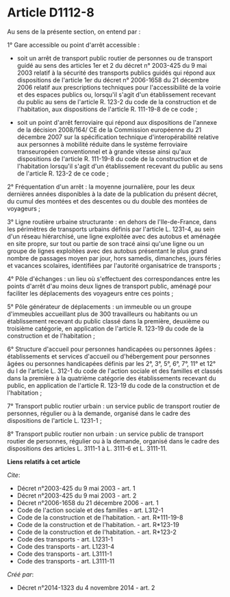 # Article D1112-8

Au sens de la présente section, on entend par : 

1° Gare accessible ou point d'arrêt accessible :

- soit un arrêt de transport public routier de personnes ou de transport guidé au sens des articles 1er et 2 du décret n°
2003-425 du 9 mai 2003 relatif à la sécurité des transports publics guidés qui répond aux dispositions de l'article 1er du
décret n° 2006-1658 du 21 décembre 2006 relatif aux prescriptions techniques pour l'accessibilité de la voirie et des espaces
publics ou, lorsqu'il s'agit d'un établissement recevant du public au sens de l'article R. 123-2 du code de la construction
et de l'habitation, aux dispositions de l'article R. 111-19-8 de ce code ;

- soit un point d'arrêt ferroviaire qui répond aux dispositions de l'annexe de la décision 2008/164/ CE de la Commission
européenne du 21 décembre 2007 sur la spécification technique d'interopérabilité relative aux personnes à mobilité réduite
dans le système ferroviaire transeuropéen conventionnel et à grande vitesse ainsi qu'aux dispositions de l'article R.
111-19-8 du code de la construction et de l'habitation lorsqu'il s'agit d'un établissement recevant du public au sens de
l'article R. 123-2 de ce code ; 

2° Fréquentation d'un arrêt : la moyenne journalière, pour les deux dernières années disponibles à la date de la publication
du présent décret, du cumul des montées et des descentes ou du double des montées de voyageurs ; 

3° Ligne routière urbaine structurante : en dehors de l'Ile-de-France, dans les périmètres de transports urbains définis par
l'article L. 1231-4, au sein d'un réseau hiérarchisé, une ligne exploitée avec des autobus et aménagée en site propre, sur
tout ou partie de son tracé ainsi qu'une ligne ou un groupe de lignes exploitées avec des autobus présentant le plus grand
nombre de passages moyen par jour, hors samedis, dimanches, jours féries et vacances scolaires, identifiées par l'autorité
organisatrice de transports ; 

4° Pôle d'échanges : un lieu où s'effectuent des correspondances entre les points d'arrêt d'au moins deux lignes de transport
public, aménagé pour faciliter les déplacements des voyageurs entre ces points ; 

5° Pôle générateur de déplacements : un immeuble ou un groupe d'immeubles accueillant plus de 300 travailleurs ou habitants
ou un établissement recevant du public classé dans la première, deuxième ou troisième catégorie, en application de l'article
R. 123-19 du code de la construction et de l'habitation ; 

6° Structure d'accueil pour personnes handicapées ou personnes âgées : établissements et services d'accueil ou d'hébergement
pour personnes âgées ou personnes handicapées définis par les 2°, 3°, 5°, 6°, 7°, 11° et 12° du I de l'article L. 312-1 du
code de l'action sociale et des familles et classés dans la première à la quatrième catégorie des établissements recevant du
public, en application de l'article R. 123-19 du code de la construction et de l'habitation ; 

7° Transport public routier urbain : un service public de transport routier de personnes, régulier ou à la demande, organisé
dans le cadre des dispositions de l'article L. 1231-1 ; 

8° Transport public routier non urbain : un service public de transport routier de personnes, régulier ou à la demande,
organisé dans le cadre des dispositions des articles L. 3111-1 à L. 3111-6 et L. 3111-11.

**Liens relatifs à cet article**

_Cite_:

  - Décret n°2003-425 du 9 mai 2003 - art. 1
  - Décret n°2003-425 du 9 mai 2003 - art. 2
  - Décret n°2006-1658 du 21 décembre 2006 - art. 1
  - Code de l'action sociale et des familles - art. L312-1
  - Code de la construction et de l'habitation. - art. R*111-19-8
  - Code de la construction et de l'habitation. - art. R*123-19
  - Code de la construction et de l'habitation. - art. R*123-2
  - Code des transports - art. L1231-1
  - Code des transports - art. L1231-4
  - Code des transports - art. L3111-1
  - Code des transports - art. L3111-11

_Créé par_:

  - Décret n°2014-1323 du 4 novembre 2014 - art. 2

